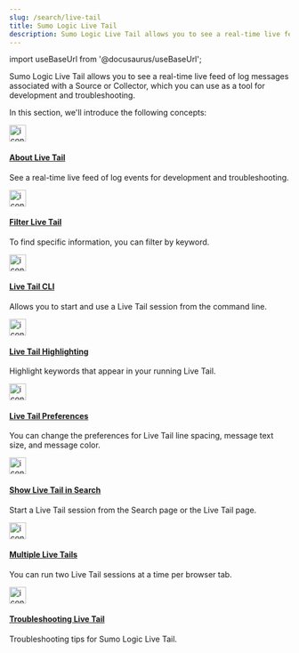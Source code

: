 ```yaml
---
slug: /search/live-tail
title: Sumo Logic Live Tail
description: Sumo Logic Live Tail allows you to see a real-time live feed of log events associated with a Source or Collector, which you can use as a tool for development and troubleshooting.
---
```


import useBaseUrl from '@docusaurus/useBaseUrl';

Sumo Logic Live Tail allows you to see a real-time live feed of log messages associated with a Source or Collector, which you can use as a tool for development and troubleshooting.

In this section, we'll introduce the following concepts:

<div className="box-wrapper">
<div className="box smallbox card">
  <div className="container">
  <a href={useBaseUrl('/docs/search/live-tail/about-live-tail')}><img src={useBaseUrl('img/search/livetail/livetail.png')} alt="icon" width="30"/><h4>About Live Tail</h4></a>
  <p>See a real-time live feed of log events for development and troubleshooting.</p>
  </div>
</div>
<div className="box smallbox card">
  <div className="container">
  <a href={useBaseUrl('/docs/search/live-tail/filter-live-tail')}><img src={useBaseUrl('img/search/livetail/livetail.png')} alt="icon" width="30"/><h4>Filter Live Tail</h4></a>
  <p>To find specific information, you can filter by keyword.</p>
  </div>
</div>
<div className="box smallbox card">
  <div className="container">
  <a href={useBaseUrl('/docs/search/live-tail/live-tail-cli')}><img src={useBaseUrl('img/search/livetail/livetail.png')} alt="icon" width="30"/><h4>Live Tail CLI</h4></a>
  <p>Allows you to start and use a Live Tail session from the command line.</p>
  </div>
</div>
<div className="box smallbox card">
  <div className="container">
  <a href={useBaseUrl('/docs/search/live-tail/live-tail-highlighting')}><img src={useBaseUrl('img/search/livetail/livetail.png')} alt="icon" width="30"/><h4>Live Tail Highlighting</h4></a>
  <p>Highlight keywords that appear in your running Live Tail.</p>
  </div>
</div>
<div className="box smallbox card">
  <div className="container">
  <a href={useBaseUrl('/docs/search/live-tail/live-tail-preferences')}><img src={useBaseUrl('img/search/livetail/livetail.png')} alt="icon" width="30"/><h4>Live Tail Preferences</h4></a>
  <p>You can change the preferences for Live Tail line spacing, message text size, and message color.</p>
  </div>
</div>
<div className="box smallbox card">
  <div className="container">
  <a href={useBaseUrl('/docs/search/live-tail/live-tail-show-in-search')}><img src={useBaseUrl('img/search/livetail/livetail.png')} alt="icon" width="30"/><h4>Show Live Tail in Search</h4></a>
  <p>Start a Live Tail session from the Search page or the Live Tail page.</p>
  </div>
</div>
<div className="box smallbox card">
  <div className="container">
  <a href={useBaseUrl('/docs/search/live-tail/multiple-live-tails')}><img src={useBaseUrl('img/search/livetail/livetail.png')} alt="icon" width="30"/><h4>Multiple Live Tails</h4></a>
  <p>You can run two Live Tail sessions at a time per browser tab.</p>
  </div>
</div>
<div className="box smallbox card">
  <div className="container">
  <a href={useBaseUrl('/docs/search/live-tail/troubleshooting-live-tail')}><img src={useBaseUrl('img/search/livetail/livetail.png')} alt="icon" width="30"/><h4>Troubleshooting Live Tail</h4></a>
  <p>Troubleshooting tips for Sumo Logic Live Tail.</p>
  </div>
</div>
</div>
